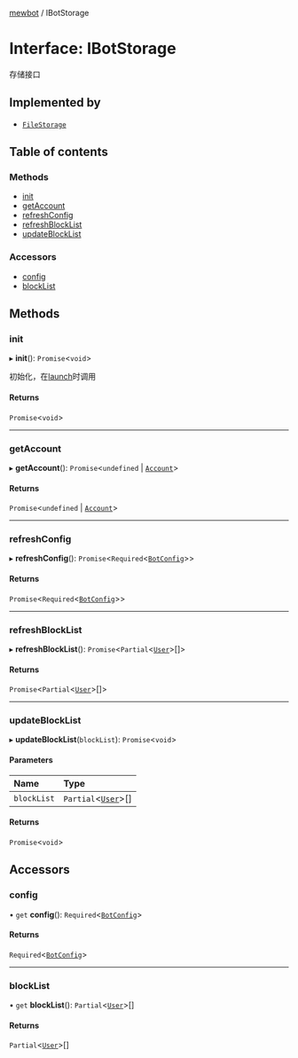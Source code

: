 [mewbot](../README.md) / IBotStorage

# Interface: IBotStorage

存储接口

## Implemented by

- [`FileStorage`](../classes/FileStorage.md)

## Table of contents

### Methods

- [init](IBotStorage.md#init)
- [getAccount](IBotStorage.md#getaccount)
- [refreshConfig](IBotStorage.md#refreshconfig)
- [refreshBlockList](IBotStorage.md#refreshblocklist)
- [updateBlockList](IBotStorage.md#updateblocklist)

### Accessors

- [config](IBotStorage.md#config)
- [blockList](IBotStorage.md#blocklist)

## Methods

### init

▸ **init**(): `Promise`<`void`\>

初始化，在[launch](IBot.md#launch)时调用

#### Returns

`Promise`<`void`\>

___

### getAccount

▸ **getAccount**(): `Promise`<`undefined` \| [`Account`](Account.md)\>

#### Returns

`Promise`<`undefined` \| [`Account`](Account.md)\>

___

### refreshConfig

▸ **refreshConfig**(): `Promise`<`Required`<[`BotConfig`](BotConfig.md)\>\>

#### Returns

`Promise`<`Required`<[`BotConfig`](BotConfig.md)\>\>

___

### refreshBlockList

▸ **refreshBlockList**(): `Promise`<`Partial`<[`User`](User.md)\>[]\>

#### Returns

`Promise`<`Partial`<[`User`](User.md)\>[]\>

___

### updateBlockList

▸ **updateBlockList**(`blockList`): `Promise`<`void`\>

#### Parameters

| Name | Type |
| :------ | :------ |
| `blockList` | `Partial`<[`User`](User.md)\>[] |

#### Returns

`Promise`<`void`\>

## Accessors

### config

• `get` **config**(): `Required`<[`BotConfig`](BotConfig.md)\>

#### Returns

`Required`<[`BotConfig`](BotConfig.md)\>

___

### blockList

• `get` **blockList**(): `Partial`<[`User`](User.md)\>[]

#### Returns

`Partial`<[`User`](User.md)\>[]
